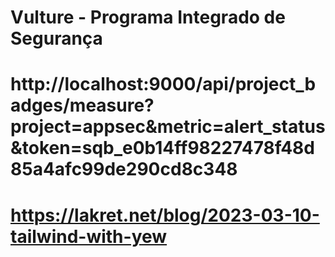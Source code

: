 # Vulture - Programa Integrado de Segurança

# http://localhost:9000/api/project_badges/measure?project=appsec&metric=alert_status&token=sqb_e0b14ff98227478f48d85a4afc99de290cd8c348
# https://lakret.net/blog/2023-03-10-tailwind-with-yew